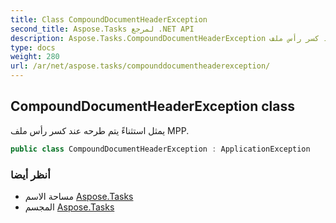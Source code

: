 ```yaml
---
title: Class CompoundDocumentHeaderException
second_title: Aspose.Tasks لمرجع .NET API
description: Aspose.Tasks.CompoundDocumentHeaderException فصل. يمثل استثناءً يتم طرحه عند كسر رأس ملف MPP.
type: docs
weight: 280
url: /ar/net/aspose.tasks/compounddocumentheaderexception/
---
```

## CompoundDocumentHeaderException class

يمثل استثناءً يتم طرحه عند كسر رأس ملف MPP.

```csharp
public class CompoundDocumentHeaderException : ApplicationException
```

### أنظر أيضا

* مساحة الاسم [Aspose.Tasks](../../aspose.tasks/)
* المجسم [Aspose.Tasks](../../)


